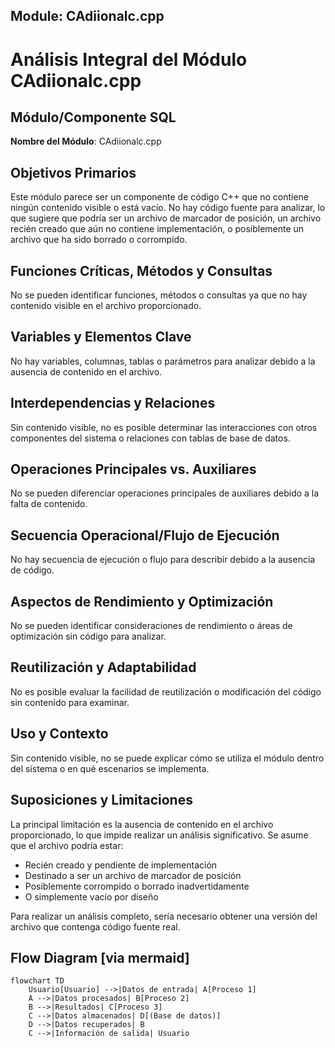 ## Module: CAdiionalc.cpp
# Análisis Integral del Módulo CAdiionalc.cpp

## Módulo/Componente SQL
**Nombre del Módulo**: CAdiionalc.cpp

## Objetivos Primarios
Este módulo parece ser un componente de código C++ que no contiene ningún contenido visible o está vacío. No hay código fuente para analizar, lo que sugiere que podría ser un archivo de marcador de posición, un archivo recién creado que aún no contiene implementación, o posiblemente un archivo que ha sido borrado o corrompido.

## Funciones Críticas, Métodos y Consultas
No se pueden identificar funciones, métodos o consultas ya que no hay contenido visible en el archivo proporcionado.

## Variables y Elementos Clave
No hay variables, columnas, tablas o parámetros para analizar debido a la ausencia de contenido en el archivo.

## Interdependencias y Relaciones
Sin contenido visible, no es posible determinar las interacciones con otros componentes del sistema o relaciones con tablas de base de datos.

## Operaciones Principales vs. Auxiliares
No se pueden diferenciar operaciones principales de auxiliares debido a la falta de contenido.

## Secuencia Operacional/Flujo de Ejecución
No hay secuencia de ejecución o flujo para describir debido a la ausencia de código.

## Aspectos de Rendimiento y Optimización
No se pueden identificar consideraciones de rendimiento o áreas de optimización sin código para analizar.

## Reutilización y Adaptabilidad
No es posible evaluar la facilidad de reutilización o modificación del código sin contenido para examinar.

## Uso y Contexto
Sin contenido visible, no se puede explicar cómo se utiliza el módulo dentro del sistema o en qué escenarios se implementa.

## Suposiciones y Limitaciones
La principal limitación es la ausencia de contenido en el archivo proporcionado, lo que impide realizar un análisis significativo. Se asume que el archivo podría estar:
- Recién creado y pendiente de implementación
- Destinado a ser un archivo de marcador de posición
- Posiblemente corrompido o borrado inadvertidamente
- O simplemente vacío por diseño

Para realizar un análisis completo, sería necesario obtener una versión del archivo que contenga código fuente real.
## Flow Diagram [via mermaid]
```mermaid
flowchart TD
    Usuario[Usuario] -->|Datos de entrada| A[Proceso 1]
    A -->|Datos procesados| B[Proceso 2]
    B -->|Resultados| C[Proceso 3]
    C -->|Datos almacenados| D[(Base de datos)]
    D -->|Datos recuperados| B
    C -->|Información de salida| Usuario
```
